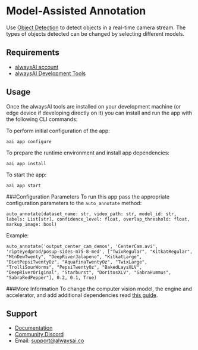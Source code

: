 # Model-Assisted Annotation
Use [Object Detection](https://alwaysai.co/docs/application_development/core_computer_vision_services.html#object-detection) to detect objects in a real-time camera stream. The types of objects detected can be changed by selecting different models.

## Requirements
* [alwaysAI account](https://alwaysai.co/auth?register=true)
* [alwaysAI Development Tools](https://alwaysai.co/docs/get_started/development_computer_setup.html)

## Usage
Once the alwaysAI tools are installed on your development machine (or edge device if developing directly on it) you can install and run the app with the following CLI commands:

To perform initial configuration of the app:
```
aai app configure
```

To prepare the runtime environment and install app dependencies:
```
aai app install
```

To start the app:
```
aai app start
```

###Configuration Parameters
To run this app pass the appropriate configuration parameters to the `auto_annotate` method:
```
auto_annotate(dataset_name: str, video_path: str, model_id: str, labels: List[str], confidence_level: float, overlap_threshold: float, markup_image: bool)
```

Example:
```
auto_annotate('output_center_cam_demos', 'CenterCam.avi', 'ripteyedprod/posup-sides-m75-8-med', ["TwixRegular", "KitkatRegular", "MtnDewTwenty", "DeepRiverJalapeno", "KitkatLarge", "DietPepsiTwentyOz", "AquafinaTwentyOz", "TwixLarge", "TrolliSourWorms", "PepsiTwentyOz", "BakedLaysXLV", "DeepRiverOriginal", "Starburst", "DoritosXLV", "SabraHummus", "SabraRedPepper"], 0.2, 0.1, True)
```

###More Information
To change the computer vision model, the engine and accelerator, and add additional dependencies read [this guide](https://alwaysai.co/docs/application_development/configuration_and_packaging.html).

## Support
* [Documentation](https://alwaysai.co/docs/)
* [Community Discord](https://discord.gg/z3t9pea)
* Email: support@alwaysai.co

